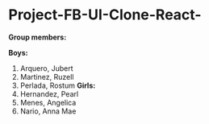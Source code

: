 # Project-FB-UI-Clone-React-
**Group members:**

**Boys:**
1. Arquero, Jubert
2. Martinez, Ruzell
3. Perlada, Rostum
**Girls:**
4. Hernandez, Pearl
5. Menes, Angelica
6. Nario, Anna Mae
